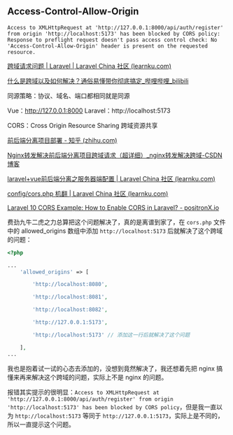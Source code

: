 ## Access-Control-Allow-Origin

```
Access to XMLHttpRequest at 'http://127.0.0.1:8000/api/auth/register' from origin 'http://localhost:5173' has been blocked by CORS policy: Response to preflight request doesn't pass access control check: No 'Access-Control-Allow-Origin' header is present on the requested resource.
```

[跨域请求问题 | Laravel | Laravel China 社区 (learnku.com)](https://learnku.com/laravel/t/76866)

[什么是跨域以及如何解决？通俗易懂带你彻底搞定_哔哩哔哩_bilibili](https://www.bilibili.com/video/BV12U4y1f7Qi/?spm_id_from=333.337.search-card.all.click&vd_source=081641abeed94aff322f0473e2c1773d)

同源策略：协议、域名、端口都相同就是同源

Vue：http://127.0.0.1:8000
Laravel：http://localhost:5173

CORS：Cross Origin Resource Sharing 跨域资源共享

[前后端分离项目部署 - 知乎 (zhihu.com)](https://zhuanlan.zhihu.com/p/600667303)

[Nginx转发解决前后端分离项目跨域请求（超详细）_nginx转发解决跨域-CSDN博客](https://blog.csdn.net/qq_39187538/article/details/122616696)

[laravel+vue前后端分离之服务器端配置 | Laravel China 社区 (learnku.com)](https://learnku.com/articles/53348)

[config/cors.php 机翻 | Laravel China 社区 (learnku.com)](https://learnku.com/articles/75727)

[Laravel 10 CORS Example: How to Enable CORS in Laravel? - positronX.io](https://www.positronx.io/how-to-enable-cors-in-laravel/)

费劲九牛二虎之力总算把这个问题解决了，真的是离谱到家了，在 `cors.php` 文件中的 allowed_origins 数组中添加 `http://localhost:5173` 后就解决了这个跨域的问题：

```PHP
<?php

...
    'allowed_origins' => [

        'http://localhost:8080',

        'http://localhost:8081',

        'http://localhost:8082',

        'http://127.0.0.1:5173',

        'http://localhost:5173' // 添加这一行后就解决了这个问题

    ],
...
```

我也是抱着试一试的心态去添加的，没想到竟然解决了，我还想着先把 nginx 搞懂来再来解决这个跨域的问题，实际上不是 nginx 的问题。

报错其实提示的很明显：`Access to XMLHttpRequest at 'http://127.0.0.1:8000/api/auth/register' from origin 'http://localhost:5173' has been blocked by CORS policy`，但是我一直以为 `http://localhost:5173` 等同于 `http://127.0.0.1:5173`，实际上是不同的，所以一直提示这个问题。